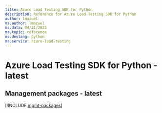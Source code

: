 ```yaml
---
title: Azure Load Testing SDK for Python
description: Reference for Azure Load Testing SDK for Python
author: lmazuel
ms.author: lmazuel
ms.data: 04/21/2023
ms.topic: reference
ms.devlang: python
ms.service: azure-load-testing
---
```

# Azure Load Testing SDK for Python - latest

## Management packages - latest
[!INCLUDE [mgmt-packages](load-testing-mgmt-index.md)]